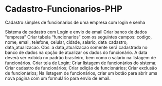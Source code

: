 # Cadastro-Funcionarios-PHP
 Cadastro simples de funcionarios de uma empresa com login e senha

Sistema de cadastro com Login e envio de email
 Criar banco de dados “empresa”
 Criar tabela “funcionarios” com os seguintes campos:
 codigo, nome, email, telefone, celular, cidade, salario, data_cadastro,
data_atualizacao.
Obs: a data_atualizacao somente será cadastrada no banco de dados na opção de atualizar os
dados do funcionário.
A data deverá ser exibida no padrão brasileiro, bem como o salário na listagem de
funcionários.
 Criar tela de Login;
 Criar listagem de funcionários do sistema;
 Criar cadastro de funcionários;
 Criar edição de funcionários;
 Criar exclusão de funcionários;
 Na listagem de funcionários, criar um botão para abrir uma nova página com um
formulário para envio de email.